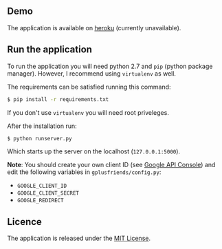 Demo
----
The application is available on [heroku](http://gplusfriends.herokuapp.com) (currently unavailable).

Run the application
-------------------
To run the application you will need python 2.7 and `pip` (python package manager). However, I recommend using `virtualenv` as well.

The requirements can be satisfied running this command:

```bash
$ pip install -r requirements.txt
```

If you don't use `virtualenv` you will need root priveleges.

After the installation run:

```bash
$ python runserver.py
```

Which starts up the server on the localhost (`127.0.0.1:5000`).

**Note**: You should create your own client ID (see [Google API Console](https://code.google.com/apis/console/)) and edit the following variables in `gplusfriends/config.py`:

* `GOOGLE_CLIENT_ID`
* `GOOGLE_CLIENT_SECRET`
* `GOOGLE_REDIRECT`

Licence
-------
The application is released under the [MIT License](http://www.opensource.org/licenses/MIT).
